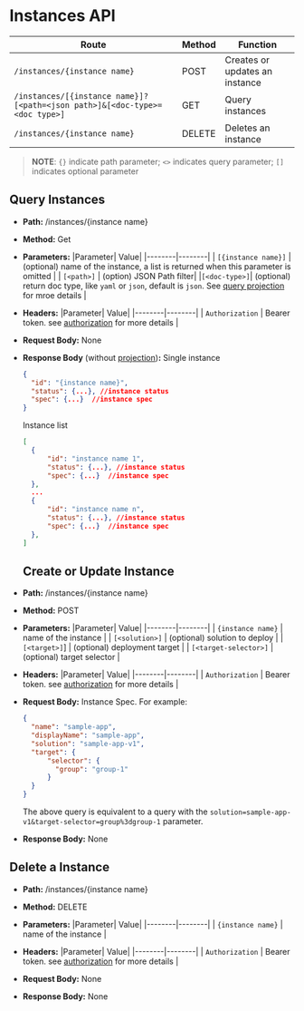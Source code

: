 # Instances API
| Route | Method| Function |
|--------|-------|--------|
| ```/instances/{instance name}``` | POST | Creates or updates an instance |
| ```/instances/[{instance name}]?[<path=<json path>]&[<doc-type>=<doc type>]``` | GET | Query instances |
| ```/instances/{instance name}``` | DELETE | Deletes an instance |

>**NOTE**: ```{}``` indicate path parameter; ```<>``` indicates query parameter; ```[]``` indicates optional parameter

## Query Instances
* **Path:** /instances/{instance name}
* **Method:** Get
* **Parameters:**
  |Parameter| Value|
  |--------|--------|
  | ```[{instance name}]``` | (optional) name of the instance, a list is returned when this parameter is omitted |
  | ```[<path>]``` | (option) JSON Path filter|
  |```[<doc-type>]```| (optional) return doc type, like ```yaml``` or ```json```, default is ```json```. See [query projection](./projection.md) for mroe details |
  
* **Headers:**
  |Parameter| Value|
  |--------|--------|
  | ```Authorization``` | Bearer token. see [authorization](../security/authorization.md) for more details |
* **Request Body:** None
* **Response Body** (without [projection](../api/projection.md))**:**
  Single instance
  ```json
  {
    "id": "{instance name}",
    "status": {...}, //instance status
    "spec": {...}  //instance spec
  }
  ```
  Instance list
  ```json
  [
    {
        "id": "instance name 1",
        "status": {...}, //instance status
        "spec": {...}  //instance spec
    },
    ...
    {
        "id": "instance name n",
        "status": {...}, //instance status
        "spec": {...}  //instance spec
    },
  ]
  ```
  ## Create or Update Instance
* **Path:** /instances/{instance name}
* **Method:** POST
* **Parameters:**
  |Parameter| Value|
  |--------|--------|
  | ```{instance name}``` | name of the instance |
  | ```[<solution>]``` | (optional) solution to deploy |
  | ```[<target>]```] | (optional) deployment target |
  | ```[<target-selector>]``` | (optional) target selector |
* **Headers:**
  |Parameter| Value|
  |--------|--------|
  | ```Authorization``` | Bearer token. see [authorization](../security/authorization.md) for more details |
* **Request Body:** Instance Spec. For example:
  ```json
  {
    "name": "sample-app",
    "displayName": "sample-app",
    "solution": "sample-app-v1",
    "target": {
        "selector": {
          "group": "group-1"
        }
    }
  }
  ```
  The above query is equivalent to a query with the ```solution=sample-app-v1&target-selector=group%3dgroup-1``` parameter.
* **Response Body:** None

## Delete a Instance
* **Path:** /instances/{instance name}
* **Method:** DELETE
* **Parameters:**
  |Parameter| Value|
  |--------|--------|
  | ```{instance name}``` | name of the instance |
  
* **Headers:**
  |Parameter| Value|
  |--------|--------|
  | ```Authorization``` | Bearer token. see [authorization](../security/authorization.md) for more details |
* **Request Body:** None
* **Response Body:** None
